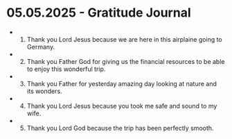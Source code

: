 # 05.05.2025 - Gratitude Journal

- 1. Thank you Lord Jesus because we are here in this airplaine going to Germany.
- 2. Thank you Father God for giving us the financial resources to be able to enjoy this wonderful trip.
- 3. Thank you Father for yesterday amazing day looking at nature and its wonders.
- 4. Thank you Lord Jesus because you took me safe and sound to my wife.
- 5. Thank you Lord God because the trip has been perfectly smooth.
